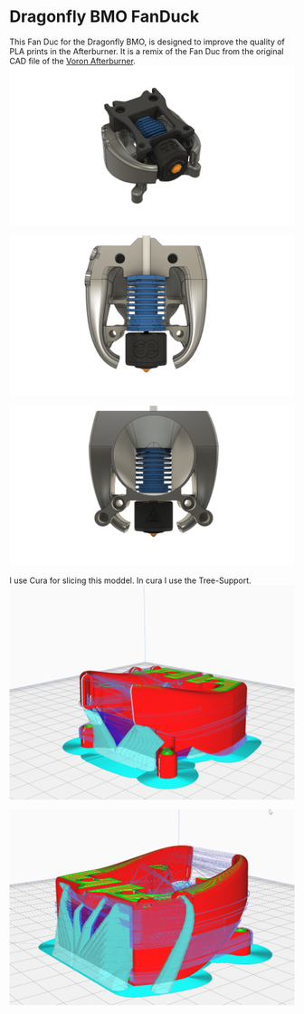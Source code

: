 # Dragonfly BMO FanDuck
This Fan Duc for the Dragonfly BMO, is designed to improve the quality of PLA prints in the Afterburner. It is a remix of the Fan Duc from the original CAD file of the [Voron Afterburner](https://github.com/VoronDesign/Voron-Afterburner).
![](.//Images/Dragonfly_BMO_FanDuck.png)

![](.//Images/Dragonfly_BMO_FanDuck-Rear.png)

![](Images/Dragonfly_BMO_FanDuck-Front.png)

I use Cura for slicing this moddel. In cura I use the Tree-Support.
![](Images/Cura-Slice-Bottom.png)

![](Images/Cura-Slice-Top.png)
